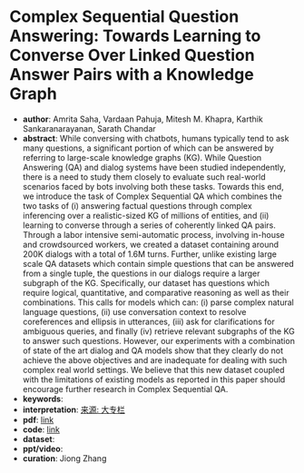# Complex Sequential Question Answering: Towards Learning to Converse Over Linked Question Answer Pairs with a Knowledge Graph
* **author**: Amrita Saha, Vardaan Pahuja, Mitesh M. Khapra, Karthik Sankaranarayanan, Sarath Chandar
* **abstract**: While conversing with chatbots, humans typically tend to ask many questions, a significant portion of which can be answered by referring to large-scale knowledge graphs (KG). While Question Answering (QA) and dialog systems have been studied independently, there is a need to study them closely to evaluate such real-world scenarios faced by bots involving both these tasks. Towards this end, we introduce the task of Complex Sequential QA which combines the two tasks of (i) answering factual questions through complex inferencing over a realistic-sized KG of millions of entities, and (ii) learning to converse through a series of coherently linked QA pairs. Through a labor intensive semi-automatic process, involving in-house and crowdsourced workers, we created a dataset containing around 200K dialogs with a total of 1.6M turns. Further, unlike existing large scale QA datasets which contain simple questions that can be answered from a single tuple, the questions in our dialogs require a larger subgraph of the KG. Specifically, our dataset has questions which require logical, quantitative, and comparative reasoning as well as their combinations. This calls for models which can: (i) parse complex natural language questions, (ii) use conversation context to resolve coreferences and ellipsis in utterances, (iii) ask for clarifications for ambiguous queries, and finally (iv) retrieve relevant subgraphs of the KG to answer such questions. However, our experiments with a combination of state of the art dialog and QA models show that they clearly do not achieve the above objectives and are inadequate for dealing with such complex real world settings. We believe that this new dataset coupled with the limitations of existing models as reported in this paper should encourage further research in Complex Sequential QA.
* **keywords**: 
* **interpretation**: [来源: 大专栏](https://www.dazhuanlan.com/2019/12/15/5df63a7a55feb/)
* **pdf**: [link](https://www.aaai.org/ocs/index.php/AAAI/AAAI18/paper/view/17181/15750)
* **code**: [link]()
* **dataset**:
* **ppt/video**:
* **curation**: Jiong Zhang 
